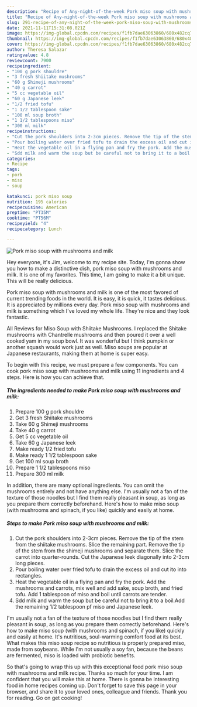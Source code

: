```yaml
---
description: "Recipe of Any-night-of-the-week Pork miso soup with mushrooms and milk"
title: "Recipe of Any-night-of-the-week Pork miso soup with mushrooms and milk"
slug: 291-recipe-of-any-night-of-the-week-pork-miso-soup-with-mushrooms-and-milk
date: 2021-11-11T15:31:08.021Z
image: https://img-global.cpcdn.com/recipes/f1fb7dae63063860/680x482cq70/pork-miso-soup-with-mushrooms-and-milk-recipe-main-photo.jpg
thumbnail: https://img-global.cpcdn.com/recipes/f1fb7dae63063860/680x482cq70/pork-miso-soup-with-mushrooms-and-milk-recipe-main-photo.jpg
cover: https://img-global.cpcdn.com/recipes/f1fb7dae63063860/680x482cq70/pork-miso-soup-with-mushrooms-and-milk-recipe-main-photo.jpg
author: Theresa Salazar
ratingvalue: 4.8
reviewcount: 7900
recipeingredient:
- "100 g pork shouldre"
- "3 fresh Shiitake mushrooms"
- "60 g Shimeji mushrooms"
- "40 g carrot"
- "5 cc vegetable oil"
- "60 g Japanese leek"
- "1/2 fried tofu"
- "1 1/2 tablespoon sake"
- "100 ml soup broth"
- "1 1/2 tablespoons miso"
- "300 ml milk"
recipeinstructions:
- "Cut the pork shoulders into 2-3cm pieces. Remove the tip of the stem from the shiitake mushrooms. Slice the remaining part. Remove the tip of the stem from the shimeji mushrooms and separate them. Slice the carrot into quarter-rounds. Cut the Japanese leek diagonally into 2-3cm long pieces."
- "Pour boiling water over fried tofu to drain the excess oil and cut ito into rectangles."
- "Heat the vegetable oil in a flying pan and fry the pork. Add the mushrooms and carrots, mix well and add sake, soup broth, and fried tofu. Add 1 tablespoon of miso and boil until carrots are tender."
- "Sdd milk and warm the soup but be careful not to bring it to a boil.Add the remaining 1/2 tablespoon pf miso and Japanese leek."
categories:
- Recipe
tags:
- pork
- miso
- soup

katakunci: pork miso soup 
nutrition: 195 calories
recipecuisine: American
preptime: "PT35M"
cooktime: "PT56M"
recipeyield: "4"
recipecategory: Lunch

---
```



![Pork miso soup with mushrooms and milk](https://img-global.cpcdn.com/recipes/f1fb7dae63063860/680x482cq70/pork-miso-soup-with-mushrooms-and-milk-recipe-main-photo.jpg)

Hey everyone, it's Jim, welcome to my recipe site. Today, I'm gonna show you how to make a distinctive dish, pork miso soup with mushrooms and milk. It is one of my favorites. This time, I am going to make it a bit unique. This will be really delicious.

Pork miso soup with mushrooms and milk is one of the most favored of current trending foods in the world. It is easy, it is quick, it tastes delicious. It is appreciated by millions every day. Pork miso soup with mushrooms and milk is something which I've loved my whole life. They're nice and they look fantastic.

All Reviews for Miso Soup with Shiitake Mushrooms. I replaced the Shitake mushrooms with Chantrelle mushrooms and then poured it over a well cooked yam in my soup bowl. It was wonderful but I think pumpkin or another squash would work just as well. Miso soups are popular at Japanese restaurants, making them at home is super easy.


To begin with this recipe, we must prepare a few components. You can cook pork miso soup with mushrooms and milk using 11 ingredients and 4 steps. Here is how you can achieve that.

<!--inarticleads1-->

##### The ingredients needed to make Pork miso soup with mushrooms and milk:

1. Prepare 100 g pork shouldre
1. Get 3 fresh Shiitake mushrooms
1. Take 60 g Shimeji mushrooms
1. Take 40 g carrot
1. Get 5 cc vegetable oil
1. Take 60 g Japanese leek
1. Make ready 1/2 fried tofu
1. Make ready 1 1/2 tablespoon sake
1. Get 100 ml soup broth
1. Prepare 1 1/2 tablespoons miso
1. Prepare 300 ml milk


In addition, there are many optional ingredients. You can omit the mushrooms entirely and not have anything else. I&#39;m usually not a fan of the texture of those noodles but I find them really pleasant in soup, as long as you prepare them correctly beforehand. Here&#39;s how to make miso soup (with mushrooms and spinach, if you like) quickly and easily at home. 

<!--inarticleads2-->

##### Steps to make Pork miso soup with mushrooms and milk:

1. Cut the pork shoulders into 2-3cm pieces. Remove the tip of the stem from the shiitake mushrooms. Slice the remaining part. Remove the tip of the stem from the shimeji mushrooms and separate them. Slice the carrot into quarter-rounds. Cut the Japanese leek diagonally into 2-3cm long pieces.
1. Pour boiling water over fried tofu to drain the excess oil and cut ito into rectangles.
1. Heat the vegetable oil in a flying pan and fry the pork. Add the mushrooms and carrots, mix well and add sake, soup broth, and fried tofu. Add 1 tablespoon of miso and boil until carrots are tender.
1. Sdd milk and warm the soup but be careful not to bring it to a boil.Add the remaining 1/2 tablespoon pf miso and Japanese leek.


I&#39;m usually not a fan of the texture of those noodles but I find them really pleasant in soup, as long as you prepare them correctly beforehand. Here&#39;s how to make miso soup (with mushrooms and spinach, if you like) quickly and easily at home. It&#39;s nutritious, soul-warming comfort food at its best. What makes this miso soup recipe so nutritious is properly prepared miso, made from soybeans. While I&#39;m not usually a soy fan, because the beans are fermented, miso is loaded with probiotic benefits. 

So that's going to wrap this up with this exceptional food pork miso soup with mushrooms and milk recipe. Thanks so much for your time. I am confident that you will make this at home. There is gonna be interesting food in home recipes coming up. Don't forget to save this page in your browser, and share it to your loved ones, colleague and friends. Thank you for reading. Go on get cooking!
